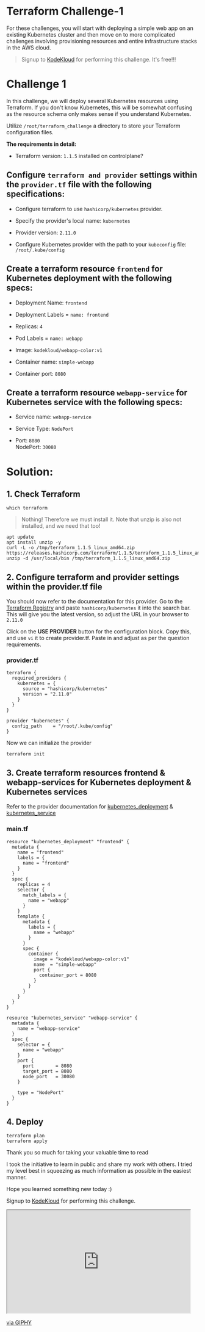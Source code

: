 # Terraform Challenge-1

For these challenges, you will start with deploying a simple web app on an existing Kubernetes cluster and then move on to more complicated challenges involving provisioning resources and entire infrastructure stacks in the AWS cloud.

> Signup to [KodeKloud](https://kodekloud.com/) for performing this challenge. It's free!!!

# Challenge 1

In this challenge, we will deploy several Kubernetes resources using Terraform. If you don't know Kubernetes, this will be somewhat confusing as the resource schema only makes sense if you understand Kubernetes.

Utilize `/root/terraform_challenge` a directory to store your Terraform configuration files.

**The requirements in detail:**

* Terraform version: `1.1.5` installed on controlplane?
    

## Configure `terraform and provider` settings within the `provider.tf` file with the following specifications:

* Configure terraform to use `hashicorp/kubernetes` provider.
    
* Specify the provider's local name: `kubernetes`
    
* Provider version: `2.11.0`
    
* Configure Kubernetes provider with the path to your `kubeconfig` file: `/root/.kube/config`
    

## Create a terraform resource `frontend` for Kubernetes deployment with the following specs:

* Deployment Name: `frontend`
    
* Deployment Labels = `name: frontend`
    
* Replicas: `4`
    
* Pod Labels = `name: webapp`
    
* Image: `kodekloud/webapp-color:v1`
    
* Container name: `simple-webapp`
    
* Container port: `8080`
    

## Create a terraform resource `webapp-service` for Kubernetes service with the following specs:

* Service name: `webapp-service`
    
* Service Type: `NodePort`
    
* Port: `8080`  
    NodePort: `30080`
    

# Solution:

## 1\. Check Terraform

```plaintext
which terraform
```

> Nothing! Therefore we must install it. Note that unzip is also not installed, and we need that too!

```plaintext
apt update
apt install unzip -y
curl -L -o /tmp/terraform_1.1.5_linux_amd64.zip https://releases.hashicorp.com/terraform/1.1.5/terraform_1.1.5_linux_amd64.zip
unzip -d /usr/local/bin /tmp/terraform_1.1.5_linux_amd64.zip
```

## 2\. Configure terraform and provider settings within the provider.tf file

You should now refer to the documentation for this provider. Go to the [Terraform Registry](https://registry.terraform.io/) and paste `hashicorp/kubernetes` it into the search bar. This will give you the latest version, so adjust the URL in your browser to `2.11.0`

Click on the **USE PROVIDER** button for the configuration block. Copy this, and use `vi` it to create provider.tf. Paste in and adjust as per the question requirements.

### provider.tf

```plaintext
terraform {
  required_providers {
    kubernetes = {
      source = "hashicorp/kubernetes"
      version = "2.11.0"
    }
  }
}

provider "kubernetes" {
  config_path    = "/root/.kube/config"
}
```

Now we can initialize the provider

```plaintext
terraform init
```

## 3\. Create terraform resources frontend & webapp-services for Kubernetes deployment & Kubernetes services

Refer to the provider documentation for [kubernetes\_deployment](https://registry.terraform.io/providers/hashicorp/kubernetes/2.11.0/docs/resources/deployment) & [kubernetes\_service](https://registry.terraform.io/providers/hashicorp/kubernetes/2.11.0/docs/resources/service)

### main.tf

```plaintext
resource "kubernetes_deployment" "frontend" {
  metadata {
    name = "frontend"
    labels = {
      name = "frontend"
    }
  }
  spec {
    replicas = 4
    selector {
      match_labels = {
        name = "webapp"
      }
    }
    template {
      metadata {
        labels = {
          name = "webapp"
        }
      }
      spec {
        container {
          image = "kodekloud/webapp-color:v1"
          name  = "simple-webapp"
          port {
            container_port = 8080
          }
        }
      }
    }
  }
}

resource "kubernetes_service" "webapp-service" {
  metadata {
    name = "webapp-service"
  }
  spec {
    selector = {
      name = "webapp"
    }
    port {
      port        = 8080
      target_port = 8080
      node_port   = 30080
    }

    type = "NodePort"
  }
}
```

## 4\. Deploy

```plaintext
terraform plan
terraform apply
```

Thank you so much for taking your valuable time to read

I took the initiative to learn in public and share my work with others. I tried my level best in squeezing as much information as possible in the easiest manner.

Hope you learned something new today :)

Signup to [KodeKloud](https://kodekloud.com/) for performing this challenge.

<iframe src="https://giphy.com/embed/3o6Ztk950bvRtZLGk8" class="giphy-embed" width="480" height="270"></iframe>

[via GIPHY](https://giphy.com/gifs/southparkgifs-3o6Ztk950bvRtZLGk8)